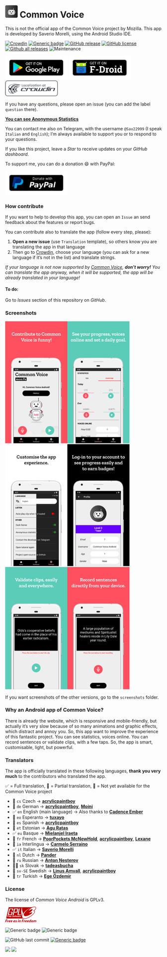 

#  <img src="images/icon.png" width="40px" alt=""></img> Common Voice 

This is not the official app of the Common Voice project by Mozilla. This app is developed by Saverio Morelli, using the Android Studio IDE.

[![Crowdin](https://badges.crowdin.net/common-voice-android/localized.svg)](https://crowdin.com/project/common-voice-android) [![Generic badge](https://img.shields.io/badge/translations%20number-15-green.svg)](https://crowdin.com/project/common-voice-android) [![GitHub release](https://img.shields.io/github/release/Sav22999/common-voice-android.svg)](https://github.com/Sav22999/common-voice-android/releases/) [![GitHub license](https://img.shields.io/github/license/Sav22999/common-voice-android.svg)](https://github.com/Sav22999/common-voice-android/blob/master/LICENSE) [![Github all releases](https://img.shields.io/github/downloads/Sav22999/common-voice-android/total.svg)](https://GitHub.com/Sav22999/common-voice-android/releases/) ![Maintenance](https://img.shields.io/badge/Maintained%3F-yes-green.svg)

[<img src="images/googlePlayBadge.png" width="200px"></img>](https://bit.ly/2Y9iqnK) [<img src="images/fDroidBadge.png" width="200px"></img>](https://bit.ly/3cO8iEQ)  [<img src="images/crowdinBadge.png" height="50px"></img>](https://bit.ly/3bNBoUU)

If you have any questions, please open an issue (you can add the label `question` there).

[**You can see Anonymous Statistics**](https://bit.ly/35d2dza)

You can contact me also on Telegram, with the username `@Sav22999` (I speak `Italian` and `English`); I’m always available to support you or to respond to your questions.

If you like this project, leave a *Star* to receive updates on your *GitHub dashboard*.

To support me, you can do a donation :smile: with PayPal:

[<img src="images/donatePayPal.png" width="200px"></img>](https://bit.ly/3aJnnq7)

### How contribute

If you want to help to develop this app, you can open an `Issue` an send feedback about the features or report bugs.

You can contribute also to translate the app (follow every step, please):

1. **Open a new issue** (use `Translation` template), so others know you are translating the app in that language
1. Then go to [Crowdin](https://bit.ly/3bNBoUU), choose your language (you can ask for a new language if it’s not in the list) and translate strings.

_If your language is not now supported by [Common Voice](https://voice.mozilla.org/it), **don't worry!** You can translate the app anyway, when it will be supported, the app will be already translated in your language!_

#### To do:

Go to *Issues* section of this repository on *GitHub*.

### Screenshots

<img src="fastlane/metadata/android/en-US/images/phoneScreenshots/1.png" width="200px"></img><img src="fastlane/metadata/android/en-US/images/phoneScreenshots/2.png" width="200px"></img><img src="fastlane/metadata/android/en-US/images/phoneScreenshots/3.png" width="200px"></img><img src="fastlane/metadata/android/en-US/images/phoneScreenshots/4.png" width="200px"></img><img src="fastlane/metadata/android/en-US/images/phoneScreenshots/5.png" width="200px"></img><img src="fastlane/metadata/android/en-US/images/phoneScreenshots/6.png" width="200px"></img>

If you want screenshots of the other versions, go to the `screenshots` folder.

### Why an Android app of Common Voice?

There is already the website, which is responsive and mobile-friendly, but actually it’s very slow because of so many animations and graphic effects, which distract and annoy you. So, this app want to improve the experience of this fantastic project. You can see statistics, voices online. You can record sentences or validate clips, with a few taps. So, the app is smart, customisable, light, but powerful.

### Translators

The app is officially translated in these following languages, **thank you very much** to the contributors who translated the app.

✅ = Full translation, 🔶 = Partial translation, 🔴 = Not yet available for the Common Voice project

- 🔶 `cs` Czech -> [**acrylicpaintboy**](https://crowdin.com/profile/acrylicpaintboy)
- 🔶 `de` German -> [**acrylicpaintboy**](https://crowdin.com/profile/acrylicpaintboy), [**Moini**](https://github.com/Moini)
- ✅ `en` English (main language) -> Also thanks to [**Cadence Ember**](https://github.com/cloudrac3r)
- 🔶 `eo` Esperanto -> [**tuxayo**](https://github.com/tuxayo)
- 🔶 `es` Spanish -> [**acrylicpaintboy**](https://crowdin.com/profile/acrylicpaintboy)
- 🔶 `et` Estonian -> [**Agu Ratas**](https://crowdin.com/profile/aguratas)
- ✅ `eu` Basque -> **[Mielanjel Iraeta](https://crowdin.com/profile/pospolos)**
- 🔶 `fr` French -> **[PoorPockets McNewHold](https://crowdin.com/profile/IfiwFR)**, [**acrylicpaintboy**](https://crowdin.com/profile/acrylicpaintboy), [**Lexane**](https://github.com/exilexi)
- 🔶 `ia` Interlingua -> **[Carmelo Serraino](https://crowdin.com/profile/Melo46)**
- ✅ `it` Italian -> **[Saverio Morelli](https://github.com/Sav22999)**
- 🔶 `nl` Dutch -> [**Pander**](https://github.com/PanderMusubi)
- 🔶 `ru` Russian -> **[Anton Nesterov](https://github.com/komachi)**
- 🔶🔴 `sk` Slovak -> [**tadeasbucha**](https://github.com/tadeasbucha)
- 🔶 `sv-SE` Swedish -> **[Linus Amvall](https://github.com/klasrocket)**, [**acrylicpaintboy**](https://crowdin.com/profile/acrylicpaintboy)
- 🔶 `tr` Turkish -> [**Ege Özdemir**](https://crowdin.com/profile/ValentinMoon)

### License

The license of *Common Voice Android* is GPLv3.

<img src="images/gpl.png" width="100px"></img>



![Generic badge](https://img.shields.io/badge/built%20in-Android%20Studio-green.svg) ![Generic badge](https://img.shields.io/badge/developed%20in-Kotlin-blue.svg)

![GitHub last commit](https://img.shields.io/github/last-commit/Sav22999/common-voice-android) [![Generic badge](https://img.shields.io/badge/developed%20by-Sav22999-lightgrey.svg)](https://saveriomorelli.com)

[<img src="https://www.saveriomorelli.com/images/badges/a-project-of.png" width="200px"></img>](https://saveriomorelli.com) [<img src="https://www.saveriomorelli.com/images/badges/realised-by.png" width="200px"></img>](https://saveriomorelli.com)